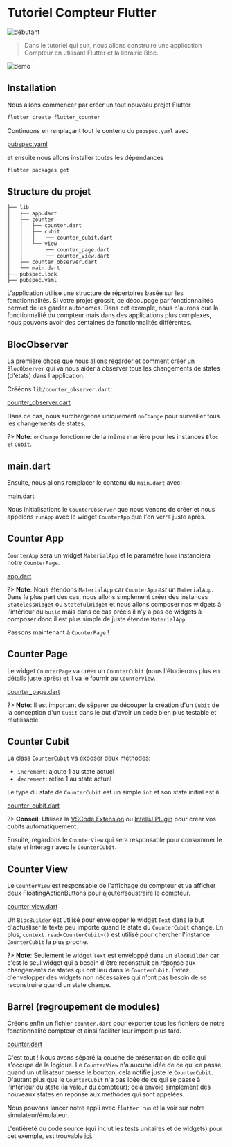 # Tutoriel Compteur Flutter

![débutant](https://img.shields.io/badge/level-beginner-green.svg)

> Dans le tutoriel qui suit, nous allons construire une application Compteur en utilisant Flutter et la librairie Bloc.

![demo](../assets/gifs/flutter_counter.gif)

## Installation

Nous allons commencer par créer un tout nouveau projet Flutter

```sh
flutter create flutter_counter
```

Continuons en renplaçant tout le contenu du `pubspec.yaml` avec

[pubspec.yaml](https://raw.githubusercontent.com/mit-73/true_bloc/master/examples/flutter_counter/pubspec.yaml ':include')

et ensuite nous allons installer toutes les dépendances

```sh
flutter packages get
```

## Structure du projet

  ```
 ├── lib
 │   ├── app.dart
 │   ├── counter
 │   │   ├── counter.dart
 │   │   ├── cubit
 │   │   │   └── counter_cubit.dart
 │   │   └── view
 │   │       ├── counter_page.dart
 │   │       └── counter_view.dart
 │   ├── counter_observer.dart
 │   └── main.dart
 ├── pubspec.lock
 ├── pubspec.yaml
 ```

  L'application utilise une structure de répertoires basée sur les fonctionnalités. Si votre projet grossit, ce découpage par fonctionnalités permet de les garder autonomes. Dans cet exemple, nous n'aurons que la fonctionnalité du compteur mais dans des applications plus complexes, nous pouvons avoir des centaines de fonctionnalités différentes.

## BlocObserver

La première chose que nous allons regarder et comment créer un `BlocObserver` qui va nous aider à observer tous les changements de states (d'états) dans l'application.

Crééons `lib/counter_observer.dart`:

[counter_observer.dart](https://raw.githubusercontent.com/mit-73/true_bloc/master/examples/flutter_counter/lib/counter_observer.dart ':include')

Dans ce cas, nous surchargeons uniquement `onChange` pour surveiller tous les changements de states.

?> **Note**: `onChange` fonctionne de la même manière pour les instances `Bloc` et `Cubit`.

## main.dart

Ensuite, nous allons remplacer le contenu du `main.dart` avec:

[main.dart](https://raw.githubusercontent.com/mit-73/true_bloc/master/examples/flutter_counter/lib/main.dart ':include')

Nous initialisations le `CounterObserver` que nous venons de créer et nous appelons `runApp` avec le widget `CounterApp` que l'on verra juste après.

## Counter App

`CounterApp` sera un widget `MaterialApp` et le paramètre `home` instanciera notre `CounterPage`.

[app.dart](https://raw.githubusercontent.com/mit-73/true_bloc/master/examples/flutter_counter/lib/app.dart ':include')

?> **Note**: Nous étendons `MaterialApp` car `CounterApp` _est_ un `MaterialApp`. Dans la plus part des cas, nous allons simplement créer des instances `StatelessWidget` ou `StatefulWidget` et nous allons composer nos widgets à l'intérieur du `build` mais dans ce cas précis il n'y a pas de widgets à composer donc il est plus simple de juste étendre `MaterialApp`.

Passons maintenant à `CounterPage` !

## Counter Page

Le widget `CounterPage` va créer un `CounterCubit` (nous l'étudierons plus en détails juste après) et il va le fournir au `CounterView`.

[counter_page.dart](https://raw.githubusercontent.com/mit-73/true_bloc/master/examples/flutter_counter/lib/counter/view/counter_page.dart ':include')

?> **Note**: Il est important de séparer ou découper la création d'un `Cubit` de la conception d'un `Cubit` dans le but d'avoir un code bien plus testable et réutilisable.

## Counter Cubit

La class `CounterCubit` va exposer deux méthodes:

- `increment`: ajoute 1 au state actuel
- `decrement`: retire 1 au state actuel

Le type du state de `CounterCubit` est un simple `int` et son state initial est `0`.

[counter_cubit.dart](https://raw.githubusercontent.com/mit-73/true_bloc/master/examples/flutter_counter/lib/counter/cubit/counter_cubit.dart ':include')

?> **Conseil**: Utilisez la [VSCode Extension](https://marketplace.visualstudio.com/items?itemName=FelixAngelov.bloc) ou [IntelliJ Plugin](https://plugins.jetbrains.com/plugin/12129-bloc) pour créer vos cubits automatiquement.

Ensuite, regardons le `CounterView` qui sera responsable pour consommer le state et intéragir avec le `CounterCubit`.

## Counter View

Le `CounterView` est responsable de l'affichage du compteur et va afficher deux FloatingActionButtons pour ajouter/soustraire le compteur.

[counter_view.dart](https://raw.githubusercontent.com/mit-73/true_bloc/master/examples/flutter_counter/lib/counter/view/counter_view.dart ':include')

Un `BlocBuilder` est utilisé pour envelopper le widget `Text` dans le but d'actualiser le texte peu importe quand le state du `CounterCubit` change. En plus, `context.read<CounterCubit>()` est utilisé pour chercher l'instance `CounterCubit` la plus proche.

?> **Note**: Seulement le widget `Text` est enveloppé dans un `BlocBuilder` car c'est le seul widget qui a besoin d'être reconstruit en réponse aux changements de states qui ont lieu dans le `CounterCubit`. Évitez d'envelopper des widgets non nécessaires qui n'ont pas besoin de se reconstruire quand un state change.

## Barrel (regroupement de modules)

  Créons enfin un fichier `counter.dart` pour exporter tous les fichiers de notre fonctionnalité compteur et ainsi faciliter leur import plus tard.

  [counter.dart](https://raw.githubusercontent.com/mit-73/true_bloc/master/examples/flutter_counter/lib/counter/counter.dart ':include')

C'est tout ! Nous avons séparé la couche de présentation de celle qui s'occupe de la logique. Le `CounterView` n'a aucune idée de ce qui ce passe quand un utilisateur presse le boutton; cela notifie juste le `CounterCubit`. D'autant plus que le `CounterCubit` n'a pas idée de ce qui se passe à l'intérieur du state (la valeur du compteur); cela envoie simplement des nouveaux states en réponse aux méthodes qui sont appelées.

Nous pouvons lancer notre appli avec `flutter run` et la voir sur notre simulateur/émulateur.

L'entiéreté du code source (qui inclut les tests unitaires et de widgets) pour cet exemple, est trouvable [ici](https://github.com/mit-73/true_bloc/tree/master/examples/flutter_counter).
